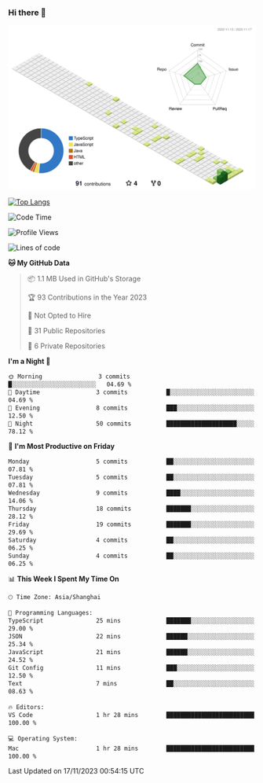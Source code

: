 ### Hi there 👋

![](./profile-3d-contrib/profile-green-animate.svg)

 

[![Top Langs](https://github-readme-stats.vercel.app/api/top-langs/?username=RunnningDogg)](https://github.com/anuraghazra/github-readme-stats)


 

<!--START_SECTION:waka-->
![Code Time](http://img.shields.io/badge/Code%20Time-2%20hrs%2035%20mins-blue)

![Profile Views](http://img.shields.io/badge/Profile%20Views-302-blue)

![Lines of code](https://img.shields.io/badge/From%20Hello%20World%20I%27ve%20Written-187.5%20thousand%20lines%20of%20code-blue)

**🐱 My GitHub Data** 

> 📦 1.1 MB Used in GitHub's Storage 
 > 
> 🏆 93 Contributions in the Year 2023
 > 
> 🚫 Not Opted to Hire
 > 
> 📜 31 Public Repositories 
 > 
> 🔑 6 Private Repositories 
 > 
**I'm a Night 🦉** 

```text
🌞 Morning                3 commits           █░░░░░░░░░░░░░░░░░░░░░░░░   04.69 % 
🌆 Daytime                3 commits           █░░░░░░░░░░░░░░░░░░░░░░░░   04.69 % 
🌃 Evening                8 commits           ███░░░░░░░░░░░░░░░░░░░░░░   12.50 % 
🌙 Night                  50 commits          ████████████████████░░░░░   78.12 % 
```
📅 **I'm Most Productive on Friday** 

```text
Monday                   5 commits           ██░░░░░░░░░░░░░░░░░░░░░░░   07.81 % 
Tuesday                  5 commits           ██░░░░░░░░░░░░░░░░░░░░░░░   07.81 % 
Wednesday                9 commits           ████░░░░░░░░░░░░░░░░░░░░░   14.06 % 
Thursday                 18 commits          ███████░░░░░░░░░░░░░░░░░░   28.12 % 
Friday                   19 commits          ███████░░░░░░░░░░░░░░░░░░   29.69 % 
Saturday                 4 commits           ██░░░░░░░░░░░░░░░░░░░░░░░   06.25 % 
Sunday                   4 commits           ██░░░░░░░░░░░░░░░░░░░░░░░   06.25 % 
```


📊 **This Week I Spent My Time On** 

```text
🕑︎ Time Zone: Asia/Shanghai

💬 Programming Languages: 
TypeScript               25 mins             ███████░░░░░░░░░░░░░░░░░░   29.00 % 
JSON                     22 mins             ██████░░░░░░░░░░░░░░░░░░░   25.34 % 
JavaScript               21 mins             ██████░░░░░░░░░░░░░░░░░░░   24.52 % 
Git Config               11 mins             ███░░░░░░░░░░░░░░░░░░░░░░   12.50 % 
Text                     7 mins              ██░░░░░░░░░░░░░░░░░░░░░░░   08.63 % 

🔥 Editors: 
VS Code                  1 hr 28 mins        █████████████████████████   100.00 % 

💻 Operating System: 
Mac                      1 hr 28 mins        █████████████████████████   100.00 % 
```


 Last Updated on 17/11/2023 00:54:15 UTC
<!--END_SECTION:waka-->
